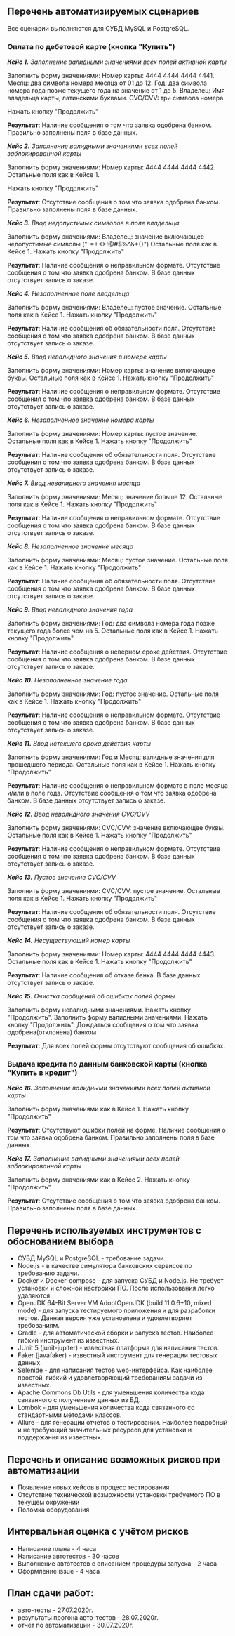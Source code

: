 ﻿## Перечень автоматизируемых сценариев

Все сценарии выполняются для СУБД MySQL и PostgreSQL.

### Оплата по дебетовой карте (кнопка "Купить")

_**Кейс 1.** Заполнение валидными значениями всех полей активной карты_

Заполнить форму значениями:
Номер карты: 4444 4444 4444 4441.
Месяц: два символа номера месяца от 01 до 12.
Год: два символа номера года позже текущего года на значение от 1 до 5.
Владелец: Имя владельца карты, латинскими буквами.
CVC/CVV: три символа номера.

Нажать кнопку "Продолжить"

**Результат**: Наличие сообщения о том что заявка одобрена банком. Правильно заполнены поля в базе данных.

_**Кейс 2.** Заполнение валидными значениями всех полей заблокированной карты_

Заполнить форму значениями:
Номер карты: 4444 4444 4444 4442.
Остальные поля как в Кейсе 1.

Нажать кнопку "Продолжить"

**Результат**: Отсутствие сообщения о том что заявка одобрена банком. Правильно заполнены поля в базе данных.

_**Кейс 3.** Ввод недопустимых символов в поле владельца_

Заполнить форму значениями:
Владелец: значение включающее недопустимые символы ("-=+<>!@#$%^&*{}")
Остальные поля как в Кейсе 1.
Нажать кнопку "Продолжить"

**Результат**: Наличие сообщения о неправильном формате. Отсутствие сообщения о том что заявка одобрена банком. В базе данных отсутствует запись о заказе.


_**Кейс 4.** Незаполненное поле владельца_

Заполнить форму значениями:
Владелец: пустое значение.
Остальные поля как в Кейсе 1.
Нажать кнопку "Продолжить"

**Результат**: Наличие сообщения об обязательности поля. Отсутствие сообщения о том что заявка одобрена банком. В базе данных отсутствует запись о заказе.

_**Кейс 5.** Ввод невалидного значения в номере карты_

Заполнить форму значениями:
Номер карты: значение включающее буквы.
Остальные поля как в Кейсе 1.
Нажать кнопку "Продолжить"

**Результат**: Наличие сообщения о неправильном формате. Отсутствие сообщения о том что заявка одобрена банком. В базе данных отсутствует запись о заказе.

_**Кейс 6.** Незаполненное значение номера карты_

Заполнить форму значениями:
Номер карты: пустое значение.
Остальные поля как в Кейсе 1.
Нажать кнопку "Продолжить"

**Результат**: Наличие сообщения об обязательности поля. Отсутствие сообщения о том что заявка одобрена банком. В базе данных отсутствует запись о заказе.


_**Кейс 7.** Ввод невалидного значения месяца_

Заполнить форму значениями:
Месяц: значение больше 12.
Остальные поля как в Кейсе 1.
Нажать кнопку "Продолжить"

**Результат**: Наличие сообщения о неправильном формате. Отсутствие сообщения о том что заявка одобрена банком. В базе данных отсутствует запись о заказе.

_**Кейс 8.** Незаполненное значение месяца_

Заполнить форму значениями:
Месяц: пустое значение.
Остальные поля как в Кейсе 1.
Нажать кнопку "Продолжить"

**Результат**: Наличие сообщения об обязательности поля. Отсутствие сообщения о том что заявка одобрена банком. В базе данных отсутствует запись о заказе.

_**Кейс 9.** Ввод невалидного значения года_

Заполнить форму значениями:
Год: два символа номера года позже текущего года более чем на 5.
Остальные поля как в Кейсе 1.
Нажать кнопку "Продолжить"

**Результат**: Наличие сообщения о неверном сроке действия. Отсутствие сообщения о том что заявка одобрена банком. В базе данных отсутствует запись о заказе.

_**Кейс 10.** Незаполненное значение года_

Заполнить форму значениями:
Год: пустое значение.
Остальные поля как в Кейсе 1.
Нажать кнопку "Продолжить"

**Результат**: Наличие сообщения о неправильном формате. Отсутствие сообщения о том что заявка одобрена банком. В базе данных отсутствует запись о заказе.


_**Кейс 11.** Ввод истекшего срока действия карты_

Заполнить форму значениями:
Год и Месяц: валидные значения для прошедшего периода.
Остальные поля как в Кейсе 1.
Нажать кнопку "Продолжить"

**Результат**: Наличие сообщения о неправильном формате в поле месяца и/или в поле года. Отсутствие сообщения о том что заявка одобрена банком. В базе данных отсутствует запись о заказе.

_**Кейс 12.** Ввод невалидного значения CVC/CVV_

Заполнить форму значениями:
CVC/CVV: значение включающее буквы.
Остальные поля как в Кейсе 1.
Нажать кнопку "Продолжить"

**Результат**: Наличие сообщения о неправильном формате. Отсутствие сообщения о том что заявка одобрена банком. В базе данных отсутствует запись о заказе.


_**Кейс 13.** Пустое значение CVC/CVV_

Заполнить форму значениями:
CVC/CVV: пустое значение.
Остальные поля как в Кейсе 1.
Нажать кнопку "Продолжить"

**Результат**: Наличие сообщения об обязательности поля. Отсутствие сообщения о том что заявка одобрена банком. В базе данных отсутствует запись о заказе.


_**Кейс 14.** Несуществующий номер карты_

Заполнить форму значениями:
Номер карты: 4444 4444 4444 4443.
Остальные поля как в Кейсе 1.
Нажать кнопку "Продолжить"

**Результат**: Наличие сообщения об отказе банка. В базе данных отсутствует запись о заказе.


_**Кейс 15.** Очистка сообщений об ошибках полей формы_

Заполнить форму невалидными значениями.
Нажать кнопку "Продолжить".
Заполнить форму валидными значениями.
Нажать кнопку "Продолжить".
Дождаться сообщения о том что заявка одобрена(отклонена) банком


**Результат**: Для всех полей формы отсутствуют сообщения об ошибках.



### Выдача кредита по данным банковской карты (кнопка "Купить в кредит")


_**Кейс 16.** Заполнение валидными значениями всех полей активной карты_

Заполнить форму значениями как в Кейсе 1.
Нажать кнопку "Продолжить"

**Результат**: Отсутствуют ошибки полей на форме. Наличие сообщения о том что заявка одобрена банком. Правильно заполнены поля в базе данных.


_**Кейс 17.** Заполнение валидными значениями всех полей заблокированной карты_

Заполнить форму значениями как в Кейсе 2.
Нажать кнопку "Продолжить"

**Результат**: Отсутствие сообщения о том что заявка одобрена банком. Правильно заполнены поля в базе данных.




## Перечень используемых инструментов с обоснованием выбора

 - СУБД MySQL и PostgreSQL - требование задачи.
 - Node.js - в качестве симулятора банковских сервисов по требованию задачи.
 - Docker и Docker-compose - для запуска СУБД и Node.js. Не требует установки и сложной настройки ПО. После использования легко удаляются.
 - OpenJDK 64-Bit Server VM AdoptOpenJDK (build 11.0.6+10, mixed mode) - для запуска тестируемого приложения и для разработки тестов. Данная версия уже установлена и удовлетворяет требованиям.
 - Gradle - для автоматической сборки и запуска тестов. Наиболее гибкий инструмент из известных.
 - JUnit 5 (junit-jupiter) - известная платформа для написания тестов.
 - Faker (javafaker) - известный инструмент для генерации тестовых данных.
 - Selenide - для написания тестов web-интерфейса. Как наиболее простой, гибкий и удовлетворяющий требованиям задачи из известных.
 - Apache Commons Db Utils - для уменьшения количества кода связанного с получением данных из БД.
 - Lombok - для уменьшения количества кода связанного со стандартными методами классов.
 - Allure - для генерации отчетов о тестировании. Наиболее подробный и не требующий значительных ресурсов для установки и поддержания из известных.


## Перечень и описание возможных рисков при автоматизации

 - Появление новых кейсов в процесс тестирования
 - Отсутствие технической возможности установки требуемого ПО в текущем окружении
 - Поломка оборудования

## Интервальная оценка с учётом рисков

 - Написание плана - 4 часа
 - Написание автотестов - 30 часов
 - Выполнение автотестов с описанием процедуры запуска -  2 часа
 - Оформление issue - 4 часа


## План сдачи работ:

 - авто-тесты - 27.07.2020г.
 - результаты прогона авто-тестов - 28.07.2020г.
 - отчёт по автоматизации - 30.07.2020г.
